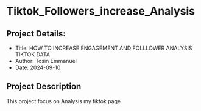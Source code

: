 # Tiktok_Followers_increase_Analysis

## Project Details:
  * Title:  HOW TO INCREASE ENGAGEMENT AND FOLLLOWER ANALYSIS TIKTOK DATA
  * Author: Tosin Emmanuel
  * Date: 2024-09-10

## Project Description
This project focus on Analysis my tiktok page 
